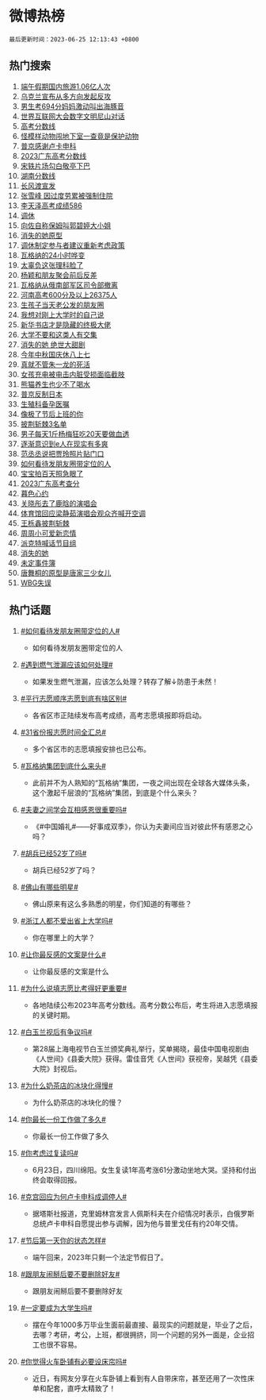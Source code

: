 # 微博热榜

`最后更新时间：2023-06-25 12:13:43 +0800`

## 热门搜索

1. [端午假期国内旅游1.06亿人次](https://m.weibo.cn/search?containerid=100103type%3D1%26t%3D10%26q%3D%23%E7%AB%AF%E5%8D%88%E5%81%87%E6%9C%9F%E5%9B%BD%E5%86%85%E6%97%85%E6%B8%B81.06%E4%BA%BF%E4%BA%BA%E6%AC%A1%23&stream_entry_id=51&isnewpage=1&extparam=seat%3D1%26cate%3D10103%26stream_entry_id%3D51%26dgr%3D0%26filter_type%3Drealtimehot%26c_type%3D51%26pos%3D0%26display_time%3D1687666421%26pre_seqid%3D168766642184003266156&luicode=10000011&lfid=106003type%253D25%2526t%253D3%2526disable_hot%253D1%2526filter_type%253Drealtimehot)
1. [乌克兰宣布从多方向发起反攻](https://m.weibo.cn/search?containerid=100103type%3D1%26t%3D10%26q%3D%23%E4%B9%8C%E5%85%8B%E5%85%B0%E5%AE%A3%E5%B8%83%E4%BB%8E%E5%A4%9A%E6%96%B9%E5%90%91%E5%8F%91%E8%B5%B7%E5%8F%8D%E6%94%BB%23&stream_entry_id=31&isnewpage=1&extparam=seat%3D1%26cate%3D5001%26stream_entry_id%3D31%26realpos%3D1%26dgr%3D0%26lcate%3D5001%26filter_type%3Drealtimehot%26flag%3D2%26band_rank%3D1%26q%3D%2523%25E4%25B9%258C%25E5%2585%258B%25E5%2585%25B0%25E5%25AE%25A3%25E5%25B8%2583%25E4%25BB%258E%25E5%25A4%259A%25E6%2596%25B9%25E5%2590%2591%25E5%258F%2591%25E8%25B5%25B7%25E5%258F%258D%25E6%2594%25BB%2523%26c_type%3D31%26pos%3D0%26display_time%3D1687666421%26pre_seqid%3D168766642184003266156&luicode=10000011&lfid=106003type%253D25%2526t%253D3%2526disable_hot%253D1%2526filter_type%253Drealtimehot)
1. [男生考694分妈妈激动叫出海豚音](https://m.weibo.cn/search?containerid=100103type%3D1%26t%3D10%26q%3D%23%E7%94%B7%E7%94%9F%E8%80%83694%E5%88%86%E5%A6%88%E5%A6%88%E6%BF%80%E5%8A%A8%E5%8F%AB%E5%87%BA%E6%B5%B7%E8%B1%9A%E9%9F%B3%23&stream_entry_id=31&isnewpage=1&extparam=seat%3D1%26cate%3D5001%26stream_entry_id%3D31%26realpos%3D2%26dgr%3D0%26lcate%3D5001%26filter_type%3Drealtimehot%26flag%3D32768%26band_rank%3D2%26q%3D%2523%25E7%2594%25B7%25E7%2594%259F%25E8%2580%2583694%25E5%2588%2586%25E5%25A6%2588%25E5%25A6%2588%25E6%25BF%2580%25E5%258A%25A8%25E5%258F%25AB%25E5%2587%25BA%25E6%25B5%25B7%25E8%25B1%259A%25E9%259F%25B3%2523%26c_type%3D31%26pos%3D1%26display_time%3D1687666421%26pre_seqid%3D168766642184003266156&luicode=10000011&lfid=106003type%253D25%2526t%253D3%2526disable_hot%253D1%2526filter_type%253Drealtimehot)
1. [世界互联网大会数字文明尼山对话](https://m.weibo.cn/search?containerid=100103type%3D1%26t%3D10%26q%3D%23%E4%B8%96%E7%95%8C%E4%BA%92%E8%81%94%E7%BD%91%E5%A4%A7%E4%BC%9A%E6%95%B0%E5%AD%97%E6%96%87%E6%98%8E%E5%B0%BC%E5%B1%B1%E5%AF%B9%E8%AF%9D%23&stream_entry_id=31&isnewpage=1&extparam=seat%3D1%26cate%3D5001%26stream_entry_id%3D31%26realpos%3D3%26dgr%3D0%26lcate%3D5001%26filter_type%3Drealtimehot%26flag%3D0%26band_rank%3D3%26q%3D%2523%25E4%25B8%2596%25E7%2595%258C%25E4%25BA%2592%25E8%2581%2594%25E7%25BD%2591%25E5%25A4%25A7%25E4%25BC%259A%25E6%2595%25B0%25E5%25AD%2597%25E6%2596%2587%25E6%2598%258E%25E5%25B0%25BC%25E5%25B1%25B1%25E5%25AF%25B9%25E8%25AF%259D%2523%26c_type%3D31%26pos%3D2%26display_time%3D1687666421%26pre_seqid%3D168766642184003266156&luicode=10000011&lfid=106003type%253D25%2526t%253D3%2526disable_hot%253D1%2526filter_type%253Drealtimehot)
1. [高考分数线](https://m.weibo.cn/search?containerid=100103type%3D1%26t%3D10%26q%3D%23%E9%AB%98%E8%80%83%E5%88%86%E6%95%B0%E7%BA%BF%23&stream_entry_id=31&isnewpage=1&extparam=seat%3D1%26cate%3D5001%26stream_entry_id%3D31%26realpos%3D4%26dgr%3D0%26lcate%3D5001%26filter_type%3Drealtimehot%26flag%3D1%26band_rank%3D4%26q%3D%2523%25E9%25AB%2598%25E8%2580%2583%25E5%2588%2586%25E6%2595%25B0%25E7%25BA%25BF%2523%26c_type%3D31%26pos%3D3%26display_time%3D1687666421%26pre_seqid%3D168766642184003266156&luicode=10000011&lfid=106003type%253D25%2526t%253D3%2526disable_hot%253D1%2526filter_type%253Drealtimehot)
1. [怪模样动物闯地下室一查竟是保护动物](https://m.weibo.cn/search?containerid=100103type%3D1%26t%3D10%26q%3D%23%E6%80%AA%E6%A8%A1%E6%A0%B7%E5%8A%A8%E7%89%A9%E9%97%AF%E5%9C%B0%E4%B8%8B%E5%AE%A4%E4%B8%80%E6%9F%A5%E7%AB%9F%E6%98%AF%E4%BF%9D%E6%8A%A4%E5%8A%A8%E7%89%A9%23&stream_entry_id=31&isnewpage=1&extparam=seat%3D1%26cate%3D5001%26stream_entry_id%3D31%26realpos%3D5%26dgr%3D0%26lcate%3D5001%26filter_type%3Drealtimehot%26flag%3D32768%26band_rank%3D5%26q%3D%2523%25E6%2580%25AA%25E6%25A8%25A1%25E6%25A0%25B7%25E5%258A%25A8%25E7%2589%25A9%25E9%2597%25AF%25E5%259C%25B0%25E4%25B8%258B%25E5%25AE%25A4%25E4%25B8%2580%25E6%259F%25A5%25E7%25AB%259F%25E6%2598%25AF%25E4%25BF%259D%25E6%258A%25A4%25E5%258A%25A8%25E7%2589%25A9%2523%26c_type%3D31%26pos%3D4%26display_time%3D1687666421%26pre_seqid%3D168766642184003266156&luicode=10000011&lfid=106003type%253D25%2526t%253D3%2526disable_hot%253D1%2526filter_type%253Drealtimehot)
1. [普京感谢卢卡申科](https://m.weibo.cn/search?containerid=100103type%3D1%26t%3D10%26q%3D%23%E6%99%AE%E4%BA%AC%E6%84%9F%E8%B0%A2%E5%8D%A2%E5%8D%A1%E7%94%B3%E7%A7%91%23&stream_entry_id=31&isnewpage=1&extparam=seat%3D1%26cate%3D5001%26stream_entry_id%3D31%26realpos%3D6%26dgr%3D0%26lcate%3D5001%26filter_type%3Drealtimehot%26flag%3D2%26band_rank%3D6%26q%3D%2523%25E6%2599%25AE%25E4%25BA%25AC%25E6%2584%259F%25E8%25B0%25A2%25E5%258D%25A2%25E5%258D%25A1%25E7%2594%25B3%25E7%25A7%2591%2523%26c_type%3D31%26pos%3D5%26display_time%3D1687666421%26pre_seqid%3D168766642184003266156&luicode=10000011&lfid=106003type%253D25%2526t%253D3%2526disable_hot%253D1%2526filter_type%253Drealtimehot)
1. [2023广东高考分数线](https://m.weibo.cn/search?containerid=100103type%3D1%26t%3D10%26q%3D%232023%E5%B9%BF%E4%B8%9C%E9%AB%98%E8%80%83%E5%88%86%E6%95%B0%E7%BA%BF%23&stream_entry_id=31&isnewpage=1&extparam=seat%3D1%26cate%3D5001%26stream_entry_id%3D31%26realpos%3D7%26dgr%3D0%26lcate%3D5001%26filter_type%3Drealtimehot%26flag%3D1%26band_rank%3D7%26q%3D%25232023%25E5%25B9%25BF%25E4%25B8%259C%25E9%25AB%2598%25E8%2580%2583%25E5%2588%2586%25E6%2595%25B0%25E7%25BA%25BF%2523%26c_type%3D31%26pos%3D6%26display_time%3D1687666421%26pre_seqid%3D168766642184003266156&luicode=10000011&lfid=106003type%253D25%2526t%253D3%2526disable_hot%253D1%2526filter_type%253Drealtimehot)
1. [宋轶片场勾白敬亭下巴](https://m.weibo.cn/search?containerid=100103type%3D1%26t%3D10%26q%3D%23%E5%AE%8B%E8%BD%B6%E7%89%87%E5%9C%BA%E5%8B%BE%E7%99%BD%E6%95%AC%E4%BA%AD%E4%B8%8B%E5%B7%B4%23&stream_entry_id=31&isnewpage=1&extparam=seat%3D1%26cate%3D5001%26stream_entry_id%3D31%26realpos%3D8%26dgr%3D0%26lcate%3D5001%26filter_type%3Drealtimehot%26flag%3D2%26band_rank%3D8%26q%3D%2523%25E5%25AE%258B%25E8%25BD%25B6%25E7%2589%2587%25E5%259C%25BA%25E5%258B%25BE%25E7%2599%25BD%25E6%2595%25AC%25E4%25BA%25AD%25E4%25B8%258B%25E5%25B7%25B4%2523%26c_type%3D31%26pos%3D7%26display_time%3D1687666421%26pre_seqid%3D168766642184003266156&luicode=10000011&lfid=106003type%253D25%2526t%253D3%2526disable_hot%253D1%2526filter_type%253Drealtimehot)
1. [湖南分数线](https://m.weibo.cn/search?containerid=100103type%3D1%26t%3D10%26q%3D%E6%B9%96%E5%8D%97%E5%88%86%E6%95%B0%E7%BA%BF&stream_entry_id=31&isnewpage=1&extparam=seat%3D1%26cate%3D5001%26stream_entry_id%3D31%26realpos%3D9%26dgr%3D0%26lcate%3D5001%26filter_type%3Drealtimehot%26flag%3D1%26band_rank%3D9%26q%3D%25E6%25B9%2596%25E5%258D%2597%25E5%2588%2586%25E6%2595%25B0%25E7%25BA%25BF%26c_type%3D31%26pos%3D8%26display_time%3D1687666421%26pre_seqid%3D168766642184003266156&luicode=10000011&lfid=106003type%253D25%2526t%253D3%2526disable_hot%253D1%2526filter_type%253Drealtimehot)
1. [长风渡宣发](https://m.weibo.cn/search?containerid=100103type%3D1%26t%3D10%26q%3D%E9%95%BF%E9%A3%8E%E6%B8%A1%E5%AE%A3%E5%8F%91&stream_entry_id=31&isnewpage=1&extparam=seat%3D1%26cate%3D5001%26stream_entry_id%3D31%26realpos%3D10%26dgr%3D0%26lcate%3D5001%26filter_type%3Drealtimehot%26flag%3D1%26band_rank%3D10%26q%3D%25E9%2595%25BF%25E9%25A3%258E%25E6%25B8%25A1%25E5%25AE%25A3%25E5%258F%2591%26c_type%3D31%26pos%3D9%26display_time%3D1687666421%26pre_seqid%3D168766642184003266156&luicode=10000011&lfid=106003type%253D25%2526t%253D3%2526disable_hot%253D1%2526filter_type%253Drealtimehot)
1. [张雪峰 因过度劳累被强制住院](https://m.weibo.cn/search?containerid=100103type%3D1%26t%3D10%26q%3D%E5%BC%A0%E9%9B%AA%E5%B3%B0+%E5%9B%A0%E8%BF%87%E5%BA%A6%E5%8A%B3%E7%B4%AF%E8%A2%AB%E5%BC%BA%E5%88%B6%E4%BD%8F%E9%99%A2&stream_entry_id=31&isnewpage=1&extparam=seat%3D1%26cate%3D5001%26stream_entry_id%3D31%26realpos%3D11%26dgr%3D0%26lcate%3D5001%26filter_type%3Drealtimehot%26flag%3D1%26band_rank%3D11%26q%3D%25E5%25BC%25A0%25E9%259B%25AA%25E5%25B3%25B0%2520%25E5%259B%25A0%25E8%25BF%2587%25E5%25BA%25A6%25E5%258A%25B3%25E7%25B4%25AF%25E8%25A2%25AB%25E5%25BC%25BA%25E5%2588%25B6%25E4%25BD%258F%25E9%2599%25A2%26c_type%3D31%26pos%3D10%26display_time%3D1687666421%26pre_seqid%3D168766642184003266156&luicode=10000011&lfid=106003type%253D25%2526t%253D3%2526disable_hot%253D1%2526filter_type%253Drealtimehot)
1. [李天泽高考成绩586](https://m.weibo.cn/search?containerid=100103type%3D1%26t%3D10%26q%3D%23%E6%9D%8E%E5%A4%A9%E6%B3%BD%E9%AB%98%E8%80%83%E6%88%90%E7%BB%A9586%23&stream_entry_id=31&isnewpage=1&extparam=seat%3D1%26cate%3D5001%26stream_entry_id%3D31%26realpos%3D12%26dgr%3D0%26lcate%3D5001%26filter_type%3Drealtimehot%26flag%3D1%26band_rank%3D12%26q%3D%2523%25E6%259D%258E%25E5%25A4%25A9%25E6%25B3%25BD%25E9%25AB%2598%25E8%2580%2583%25E6%2588%2590%25E7%25BB%25A9586%2523%26c_type%3D31%26pos%3D11%26display_time%3D1687666421%26pre_seqid%3D168766642184003266156&luicode=10000011&lfid=106003type%253D25%2526t%253D3%2526disable_hot%253D1%2526filter_type%253Drealtimehot)
1. [调休](https://m.weibo.cn/search?containerid=100103type%3D1%26t%3D10%26q%3D%E8%B0%83%E4%BC%91&stream_entry_id=31&isnewpage=1&extparam=seat%3D1%26cate%3D5001%26stream_entry_id%3D31%26realpos%3D13%26dgr%3D0%26lcate%3D5001%26filter_type%3Drealtimehot%26flag%3D2%26band_rank%3D13%26q%3D%25E8%25B0%2583%25E4%25BC%2591%26c_type%3D31%26pos%3D12%26display_time%3D1687666421%26pre_seqid%3D168766642184003266156&luicode=10000011&lfid=106003type%253D25%2526t%253D3%2526disable_hot%253D1%2526filter_type%253Drealtimehot)
1. [向佐自称保姆叫郭碧婷大小姐](https://m.weibo.cn/search?containerid=100103type%3D1%26t%3D10%26q%3D%23%E5%90%91%E4%BD%90%E8%87%AA%E7%A7%B0%E4%BF%9D%E5%A7%86%E5%8F%AB%E9%83%AD%E7%A2%A7%E5%A9%B7%E5%A4%A7%E5%B0%8F%E5%A7%90%23&stream_entry_id=31&isnewpage=1&extparam=seat%3D1%26cate%3D5001%26stream_entry_id%3D31%26realpos%3D14%26dgr%3D0%26lcate%3D5001%26filter_type%3Drealtimehot%26flag%3D1%26band_rank%3D14%26q%3D%2523%25E5%2590%2591%25E4%25BD%2590%25E8%2587%25AA%25E7%25A7%25B0%25E4%25BF%259D%25E5%25A7%2586%25E5%258F%25AB%25E9%2583%25AD%25E7%25A2%25A7%25E5%25A9%25B7%25E5%25A4%25A7%25E5%25B0%258F%25E5%25A7%2590%2523%26c_type%3D31%26pos%3D13%26display_time%3D1687666421%26pre_seqid%3D168766642184003266156&luicode=10000011&lfid=106003type%253D25%2526t%253D3%2526disable_hot%253D1%2526filter_type%253Drealtimehot)
1. [消失的她原型](https://m.weibo.cn/search?containerid=100103type%3D1%26t%3D10%26q%3D%E6%B6%88%E5%A4%B1%E7%9A%84%E5%A5%B9%E5%8E%9F%E5%9E%8B&stream_entry_id=31&isnewpage=1&extparam=seat%3D1%26cate%3D5001%26stream_entry_id%3D31%26realpos%3D15%26dgr%3D0%26lcate%3D5001%26filter_type%3Drealtimehot%26flag%3D2%26band_rank%3D15%26q%3D%25E6%25B6%2588%25E5%25A4%25B1%25E7%259A%2584%25E5%25A5%25B9%25E5%258E%259F%25E5%259E%258B%26c_type%3D31%26pos%3D14%26display_time%3D1687666421%26pre_seqid%3D168766642184003266156&luicode=10000011&lfid=106003type%253D25%2526t%253D3%2526disable_hot%253D1%2526filter_type%253Drealtimehot)
1. [调休制定参与者建议重新考虑政策](https://m.weibo.cn/search?containerid=100103type%3D1%26t%3D10%26q%3D%23%E8%B0%83%E4%BC%91%E5%88%B6%E5%AE%9A%E5%8F%82%E4%B8%8E%E8%80%85%E5%BB%BA%E8%AE%AE%E9%87%8D%E6%96%B0%E8%80%83%E8%99%91%E6%94%BF%E7%AD%96%23&stream_entry_id=31&isnewpage=1&extparam=seat%3D1%26cate%3D5001%26stream_entry_id%3D31%26realpos%3D16%26dgr%3D0%26lcate%3D5001%26filter_type%3Drealtimehot%26flag%3D0%26band_rank%3D16%26q%3D%2523%25E8%25B0%2583%25E4%25BC%2591%25E5%2588%25B6%25E5%25AE%259A%25E5%258F%2582%25E4%25B8%258E%25E8%2580%2585%25E5%25BB%25BA%25E8%25AE%25AE%25E9%2587%258D%25E6%2596%25B0%25E8%2580%2583%25E8%2599%2591%25E6%2594%25BF%25E7%25AD%2596%2523%26c_type%3D31%26pos%3D15%26display_time%3D1687666421%26pre_seqid%3D168766642184003266156&luicode=10000011&lfid=106003type%253D25%2526t%253D3%2526disable_hot%253D1%2526filter_type%253Drealtimehot)
1. [瓦格纳的24小时哗变](https://m.weibo.cn/search?containerid=100103type%3D1%26t%3D10%26q%3D%23%E7%93%A6%E6%A0%BC%E7%BA%B3%E7%9A%8424%E5%B0%8F%E6%97%B6%E5%93%97%E5%8F%98%23&stream_entry_id=31&isnewpage=1&extparam=seat%3D1%26cate%3D5001%26stream_entry_id%3D31%26realpos%3D17%26dgr%3D0%26lcate%3D5001%26filter_type%3Drealtimehot%26flag%3D1%26band_rank%3D17%26q%3D%2523%25E7%2593%25A6%25E6%25A0%25BC%25E7%25BA%25B3%25E7%259A%258424%25E5%25B0%258F%25E6%2597%25B6%25E5%2593%2597%25E5%258F%2598%2523%26c_type%3D31%26pos%3D16%26display_time%3D1687666421%26pre_seqid%3D168766642184003266156&luicode=10000011&lfid=106003type%253D25%2526t%253D3%2526disable_hot%253D1%2526filter_type%253Drealtimehot)
1. [太辜负这张理科脸了](https://m.weibo.cn/search?containerid=100103type%3D1%26t%3D10%26q%3D%E5%A4%AA%E8%BE%9C%E8%B4%9F%E8%BF%99%E5%BC%A0%E7%90%86%E7%A7%91%E8%84%B8%E4%BA%86&stream_entry_id=31&isnewpage=1&extparam=seat%3D1%26cate%3D5001%26stream_entry_id%3D31%26realpos%3D18%26dgr%3D0%26lcate%3D5001%26filter_type%3Drealtimehot%26flag%3D1%26band_rank%3D18%26q%3D%25E5%25A4%25AA%25E8%25BE%259C%25E8%25B4%259F%25E8%25BF%2599%25E5%25BC%25A0%25E7%2590%2586%25E7%25A7%2591%25E8%2584%25B8%25E4%25BA%2586%26c_type%3D31%26pos%3D17%26display_time%3D1687666421%26pre_seqid%3D168766642184003266156&luicode=10000011&lfid=106003type%253D25%2526t%253D3%2526disable_hot%253D1%2526filter_type%253Drealtimehot)
1. [杨颖和朋友聚会前后反差](https://m.weibo.cn/search?containerid=100103type%3D1%26t%3D10%26q%3D%23%E6%9D%A8%E9%A2%96%E5%92%8C%E6%9C%8B%E5%8F%8B%E8%81%9A%E4%BC%9A%E5%89%8D%E5%90%8E%E5%8F%8D%E5%B7%AE%23&stream_entry_id=31&isnewpage=1&extparam=seat%3D1%26cate%3D5001%26stream_entry_id%3D31%26realpos%3D19%26dgr%3D0%26lcate%3D5001%26filter_type%3Drealtimehot%26flag%3D2%26band_rank%3D19%26q%3D%2523%25E6%259D%25A8%25E9%25A2%2596%25E5%2592%258C%25E6%259C%258B%25E5%258F%258B%25E8%2581%259A%25E4%25BC%259A%25E5%2589%258D%25E5%2590%258E%25E5%258F%258D%25E5%25B7%25AE%2523%26c_type%3D31%26pos%3D18%26display_time%3D1687666421%26pre_seqid%3D168766642184003266156&luicode=10000011&lfid=106003type%253D25%2526t%253D3%2526disable_hot%253D1%2526filter_type%253Drealtimehot)
1. [瓦格纳从俄南部军区司令部撤离](https://m.weibo.cn/search?containerid=100103type%3D1%26t%3D10%26q%3D%23%E7%93%A6%E6%A0%BC%E7%BA%B3%E4%BB%8E%E4%BF%84%E5%8D%97%E9%83%A8%E5%86%9B%E5%8C%BA%E5%8F%B8%E4%BB%A4%E9%83%A8%E6%92%A4%E7%A6%BB%23&stream_entry_id=31&isnewpage=1&extparam=seat%3D1%26cate%3D5001%26stream_entry_id%3D31%26realpos%3D20%26dgr%3D0%26lcate%3D5001%26filter_type%3Drealtimehot%26flag%3D0%26band_rank%3D20%26q%3D%2523%25E7%2593%25A6%25E6%25A0%25BC%25E7%25BA%25B3%25E4%25BB%258E%25E4%25BF%2584%25E5%258D%2597%25E9%2583%25A8%25E5%2586%259B%25E5%258C%25BA%25E5%258F%25B8%25E4%25BB%25A4%25E9%2583%25A8%25E6%2592%25A4%25E7%25A6%25BB%2523%26c_type%3D31%26pos%3D19%26display_time%3D1687666421%26pre_seqid%3D168766642184003266156&luicode=10000011&lfid=106003type%253D25%2526t%253D3%2526disable_hot%253D1%2526filter_type%253Drealtimehot)
1. [河南高考600分及以上26375人](https://m.weibo.cn/search?containerid=100103type%3D1%26t%3D10%26q%3D%23%E6%B2%B3%E5%8D%97%E9%AB%98%E8%80%83600%E5%88%86%E5%8F%8A%E4%BB%A5%E4%B8%8A26375%E4%BA%BA%23&stream_entry_id=31&isnewpage=1&extparam=seat%3D1%26cate%3D5001%26stream_entry_id%3D31%26realpos%3D21%26dgr%3D0%26lcate%3D5001%26filter_type%3Drealtimehot%26flag%3D1%26band_rank%3D21%26q%3D%2523%25E6%25B2%25B3%25E5%258D%2597%25E9%25AB%2598%25E8%2580%2583600%25E5%2588%2586%25E5%258F%258A%25E4%25BB%25A5%25E4%25B8%258A26375%25E4%25BA%25BA%2523%26c_type%3D31%26pos%3D20%26display_time%3D1687666421%26pre_seqid%3D168766642184003266156&luicode=10000011&lfid=106003type%253D25%2526t%253D3%2526disable_hot%253D1%2526filter_type%253Drealtimehot)
1. [生孩子当天老公发的朋友圈](https://m.weibo.cn/search?containerid=100103type%3D1%26t%3D10%26q%3D%23%E7%94%9F%E5%AD%A9%E5%AD%90%E5%BD%93%E5%A4%A9%E8%80%81%E5%85%AC%E5%8F%91%E7%9A%84%E6%9C%8B%E5%8F%8B%E5%9C%88%23&stream_entry_id=31&isnewpage=1&extparam=seat%3D1%26cate%3D5001%26stream_entry_id%3D31%26realpos%3D22%26dgr%3D0%26lcate%3D5001%26filter_type%3Drealtimehot%26flag%3D2%26band_rank%3D22%26q%3D%2523%25E7%2594%259F%25E5%25AD%25A9%25E5%25AD%2590%25E5%25BD%2593%25E5%25A4%25A9%25E8%2580%2581%25E5%2585%25AC%25E5%258F%2591%25E7%259A%2584%25E6%259C%258B%25E5%258F%258B%25E5%259C%2588%2523%26c_type%3D31%26pos%3D21%26display_time%3D1687666421%26pre_seqid%3D168766642184003266156&luicode=10000011&lfid=106003type%253D25%2526t%253D3%2526disable_hot%253D1%2526filter_type%253Drealtimehot)
1. [我想对刚上大学时的自己说](https://m.weibo.cn/search?containerid=100103type%3D1%26t%3D10%26q%3D%23%E6%88%91%E6%83%B3%E5%AF%B9%E5%88%9A%E4%B8%8A%E5%A4%A7%E5%AD%A6%E6%97%B6%E7%9A%84%E8%87%AA%E5%B7%B1%E8%AF%B4%23&stream_entry_id=31&isnewpage=1&extparam=seat%3D1%26cate%3D5001%26stream_entry_id%3D31%26realpos%3D23%26dgr%3D0%26lcate%3D5001%26filter_type%3Drealtimehot%26flag%3D32768%26band_rank%3D23%26q%3D%2523%25E6%2588%2591%25E6%2583%25B3%25E5%25AF%25B9%25E5%2588%259A%25E4%25B8%258A%25E5%25A4%25A7%25E5%25AD%25A6%25E6%2597%25B6%25E7%259A%2584%25E8%2587%25AA%25E5%25B7%25B1%25E8%25AF%25B4%2523%26c_type%3D31%26pos%3D22%26display_time%3D1687666421%26pre_seqid%3D168766642184003266156&luicode=10000011&lfid=106003type%253D25%2526t%253D3%2526disable_hot%253D1%2526filter_type%253Drealtimehot)
1. [新华书店才是隐藏的终极大佬](https://m.weibo.cn/search?containerid=100103type%3D1%26t%3D10%26q%3D%E6%96%B0%E5%8D%8E%E4%B9%A6%E5%BA%97%E6%89%8D%E6%98%AF%E9%9A%90%E8%97%8F%E7%9A%84%E7%BB%88%E6%9E%81%E5%A4%A7%E4%BD%AC&stream_entry_id=31&isnewpage=1&extparam=seat%3D1%26cate%3D5001%26stream_entry_id%3D31%26realpos%3D24%26dgr%3D0%26lcate%3D5001%26filter_type%3Drealtimehot%26flag%3D0%26band_rank%3D24%26q%3D%25E6%2596%25B0%25E5%258D%258E%25E4%25B9%25A6%25E5%25BA%2597%25E6%2589%258D%25E6%2598%25AF%25E9%259A%2590%25E8%2597%258F%25E7%259A%2584%25E7%25BB%2588%25E6%259E%2581%25E5%25A4%25A7%25E4%25BD%25AC%26c_type%3D31%26pos%3D23%26display_time%3D1687666421%26pre_seqid%3D168766642184003266156&luicode=10000011&lfid=106003type%253D25%2526t%253D3%2526disable_hot%253D1%2526filter_type%253Drealtimehot)
1. [大学不要和这类人有交集](https://m.weibo.cn/search?containerid=100103type%3D1%26t%3D10%26q%3D%E5%A4%A7%E5%AD%A6%E4%B8%8D%E8%A6%81%E5%92%8C%E8%BF%99%E7%B1%BB%E4%BA%BA%E6%9C%89%E4%BA%A4%E9%9B%86&stream_entry_id=31&isnewpage=1&extparam=seat%3D1%26cate%3D5001%26stream_entry_id%3D31%26realpos%3D25%26dgr%3D0%26lcate%3D5001%26filter_type%3Drealtimehot%26flag%3D1%26band_rank%3D25%26q%3D%25E5%25A4%25A7%25E5%25AD%25A6%25E4%25B8%258D%25E8%25A6%2581%25E5%2592%258C%25E8%25BF%2599%25E7%25B1%25BB%25E4%25BA%25BA%25E6%259C%2589%25E4%25BA%25A4%25E9%259B%2586%26c_type%3D31%26pos%3D24%26display_time%3D1687666421%26pre_seqid%3D168766642184003266156&luicode=10000011&lfid=106003type%253D25%2526t%253D3%2526disable_hot%253D1%2526filter_type%253Drealtimehot)
1. [消失的她 绝世大甜剧](https://m.weibo.cn/search?containerid=100103type%3D1%26t%3D10%26q%3D%E6%B6%88%E5%A4%B1%E7%9A%84%E5%A5%B9+%E7%BB%9D%E4%B8%96%E5%A4%A7%E7%94%9C%E5%89%A7&stream_entry_id=31&isnewpage=1&extparam=seat%3D1%26cate%3D5001%26stream_entry_id%3D31%26realpos%3D26%26dgr%3D0%26lcate%3D5001%26filter_type%3Drealtimehot%26flag%3D0%26band_rank%3D26%26q%3D%25E6%25B6%2588%25E5%25A4%25B1%25E7%259A%2584%25E5%25A5%25B9%2520%25E7%25BB%259D%25E4%25B8%2596%25E5%25A4%25A7%25E7%2594%259C%25E5%2589%25A7%26c_type%3D31%26pos%3D25%26display_time%3D1687666421%26pre_seqid%3D168766642184003266156&luicode=10000011&lfid=106003type%253D25%2526t%253D3%2526disable_hot%253D1%2526filter_type%253Drealtimehot)
1. [今年中秋国庆休八上七](https://m.weibo.cn/search?containerid=100103type%3D1%26t%3D10%26q%3D%23%E4%BB%8A%E5%B9%B4%E4%B8%AD%E7%A7%8B%E5%9B%BD%E5%BA%86%E4%BC%91%E5%85%AB%E4%B8%8A%E4%B8%83%23&stream_entry_id=31&isnewpage=1&extparam=seat%3D1%26cate%3D5001%26stream_entry_id%3D31%26realpos%3D27%26dgr%3D0%26lcate%3D5001%26filter_type%3Drealtimehot%26flag%3D0%26band_rank%3D27%26q%3D%2523%25E4%25BB%258A%25E5%25B9%25B4%25E4%25B8%25AD%25E7%25A7%258B%25E5%259B%25BD%25E5%25BA%2586%25E4%25BC%2591%25E5%2585%25AB%25E4%25B8%258A%25E4%25B8%2583%2523%26c_type%3D31%26pos%3D26%26display_time%3D1687666421%26pre_seqid%3D168766642184003266156&luicode=10000011&lfid=106003type%253D25%2526t%253D3%2526disable_hot%253D1%2526filter_type%253Drealtimehot)
1. [真就不管朱一龙的死活](https://m.weibo.cn/search?containerid=100103type%3D1%26t%3D10%26q%3D%23%E7%9C%9F%E5%B0%B1%E4%B8%8D%E7%AE%A1%E6%9C%B1%E4%B8%80%E9%BE%99%E7%9A%84%E6%AD%BB%E6%B4%BB%23&stream_entry_id=31&isnewpage=1&extparam=seat%3D1%26cate%3D5001%26stream_entry_id%3D31%26realpos%3D28%26dgr%3D0%26lcate%3D5001%26filter_type%3Drealtimehot%26flag%3D1%26band_rank%3D28%26q%3D%2523%25E7%259C%259F%25E5%25B0%25B1%25E4%25B8%258D%25E7%25AE%25A1%25E6%259C%25B1%25E4%25B8%2580%25E9%25BE%2599%25E7%259A%2584%25E6%25AD%25BB%25E6%25B4%25BB%2523%26c_type%3D31%26pos%3D27%26display_time%3D1687666421%26pre_seqid%3D168766642184003266156&luicode=10000011&lfid=106003type%253D25%2526t%253D3%2526disable_hot%253D1%2526filter_type%253Drealtimehot)
1. [女孩充电被电击内脏受损面临截肢](https://m.weibo.cn/search?containerid=100103type%3D1%26t%3D10%26q%3D%23%E5%A5%B3%E5%AD%A9%E5%85%85%E7%94%B5%E8%A2%AB%E7%94%B5%E5%87%BB%E5%86%85%E8%84%8F%E5%8F%97%E6%8D%9F%E9%9D%A2%E4%B8%B4%E6%88%AA%E8%82%A2%23&stream_entry_id=31&isnewpage=1&extparam=seat%3D1%26cate%3D5001%26stream_entry_id%3D31%26realpos%3D29%26dgr%3D0%26lcate%3D5001%26filter_type%3Drealtimehot%26flag%3D0%26band_rank%3D29%26q%3D%2523%25E5%25A5%25B3%25E5%25AD%25A9%25E5%2585%2585%25E7%2594%25B5%25E8%25A2%25AB%25E7%2594%25B5%25E5%2587%25BB%25E5%2586%2585%25E8%2584%258F%25E5%258F%2597%25E6%258D%259F%25E9%259D%25A2%25E4%25B8%25B4%25E6%2588%25AA%25E8%2582%25A2%2523%26c_type%3D31%26pos%3D28%26display_time%3D1687666421%26pre_seqid%3D168766642184003266156&luicode=10000011&lfid=106003type%253D25%2526t%253D3%2526disable_hot%253D1%2526filter_type%253Drealtimehot)
1. [熊猫养生也少不了喝水](https://m.weibo.cn/search?containerid=100103type%3D1%26t%3D10%26q%3D%23%E7%86%8A%E7%8C%AB%E5%85%BB%E7%94%9F%E4%B9%9F%E5%B0%91%E4%B8%8D%E4%BA%86%E5%96%9D%E6%B0%B4%23&stream_entry_id=31&isnewpage=1&extparam=seat%3D1%26cate%3D5001%26stream_entry_id%3D31%26realpos%3D30%26dgr%3D0%26lcate%3D5001%26filter_type%3Drealtimehot%26flag%3D32768%26band_rank%3D30%26q%3D%2523%25E7%2586%258A%25E7%258C%25AB%25E5%2585%25BB%25E7%2594%259F%25E4%25B9%259F%25E5%25B0%2591%25E4%25B8%258D%25E4%25BA%2586%25E5%2596%259D%25E6%25B0%25B4%2523%26c_type%3D31%26pos%3D29%26display_time%3D1687666421%26pre_seqid%3D168766642184003266156&luicode=10000011&lfid=106003type%253D25%2526t%253D3%2526disable_hot%253D1%2526filter_type%253Drealtimehot)
1. [普京反制日本](https://m.weibo.cn/search?containerid=100103type%3D1%26t%3D10%26q%3D%23%E6%99%AE%E4%BA%AC%E5%8F%8D%E5%88%B6%E6%97%A5%E6%9C%AC%23&stream_entry_id=31&isnewpage=1&extparam=seat%3D1%26cate%3D5001%26stream_entry_id%3D31%26realpos%3D31%26dgr%3D0%26lcate%3D5001%26filter_type%3Drealtimehot%26flag%3D1%26band_rank%3D31%26q%3D%2523%25E6%2599%25AE%25E4%25BA%25AC%25E5%258F%258D%25E5%2588%25B6%25E6%2597%25A5%25E6%259C%25AC%2523%26c_type%3D31%26pos%3D30%26display_time%3D1687666421%26pre_seqid%3D168766642184003266156&luicode=10000011&lfid=106003type%253D25%2526t%253D3%2526disable_hot%253D1%2526filter_type%253Drealtimehot)
1. [生殖科备孕医嘱](https://m.weibo.cn/search?containerid=100103type%3D1%26t%3D10%26q%3D%E7%94%9F%E6%AE%96%E7%A7%91%E5%A4%87%E5%AD%95%E5%8C%BB%E5%98%B1&stream_entry_id=31&isnewpage=1&extparam=seat%3D1%26cate%3D5001%26stream_entry_id%3D31%26realpos%3D32%26dgr%3D0%26lcate%3D5001%26filter_type%3Drealtimehot%26flag%3D1%26band_rank%3D32%26q%3D%25E7%2594%259F%25E6%25AE%2596%25E7%25A7%2591%25E5%25A4%2587%25E5%25AD%2595%25E5%258C%25BB%25E5%2598%25B1%26c_type%3D31%26pos%3D31%26display_time%3D1687666421%26pre_seqid%3D168766642184003266156&luicode=10000011&lfid=106003type%253D25%2526t%253D3%2526disable_hot%253D1%2526filter_type%253Drealtimehot)
1. [像极了节后上班的你](https://m.weibo.cn/search?containerid=100103type%3D1%26t%3D10%26q%3D%E5%83%8F%E6%9E%81%E4%BA%86%E8%8A%82%E5%90%8E%E4%B8%8A%E7%8F%AD%E7%9A%84%E4%BD%A0&stream_entry_id=31&isnewpage=1&extparam=seat%3D1%26cate%3D5001%26stream_entry_id%3D31%26realpos%3D33%26dgr%3D0%26lcate%3D5001%26filter_type%3Drealtimehot%26flag%3D1%26band_rank%3D33%26q%3D%25E5%2583%258F%25E6%259E%2581%25E4%25BA%2586%25E8%258A%2582%25E5%2590%258E%25E4%25B8%258A%25E7%258F%25AD%25E7%259A%2584%25E4%25BD%25A0%26c_type%3D31%26pos%3D32%26display_time%3D1687666421%26pre_seqid%3D168766642184003266156&luicode=10000011&lfid=106003type%253D25%2526t%253D3%2526disable_hot%253D1%2526filter_type%253Drealtimehot)
1. [披荆斩棘3名单](https://m.weibo.cn/search?containerid=100103type%3D1%26t%3D10%26q%3D%23%E6%8A%AB%E8%8D%86%E6%96%A9%E6%A3%983%E5%90%8D%E5%8D%95%23&stream_entry_id=31&isnewpage=1&extparam=seat%3D1%26cate%3D5001%26stream_entry_id%3D31%26realpos%3D34%26dgr%3D0%26lcate%3D5001%26filter_type%3Drealtimehot%26flag%3D1%26band_rank%3D34%26q%3D%2523%25E6%258A%25AB%25E8%258D%2586%25E6%2596%25A9%25E6%25A3%25983%25E5%2590%258D%25E5%258D%2595%2523%26c_type%3D31%26pos%3D33%26display_time%3D1687666421%26pre_seqid%3D168766642184003266156&luicode=10000011&lfid=106003type%253D25%2526t%253D3%2526disable_hot%253D1%2526filter_type%253Drealtimehot)
1. [男子每天1斤杨梅狂吃20天要做血透](https://m.weibo.cn/search?containerid=100103type%3D1%26t%3D10%26q%3D%23%E7%94%B7%E5%AD%90%E6%AF%8F%E5%A4%A91%E6%96%A4%E6%9D%A8%E6%A2%85%E7%8B%82%E5%90%8320%E5%A4%A9%E8%A6%81%E5%81%9A%E8%A1%80%E9%80%8F%23&stream_entry_id=31&isnewpage=1&extparam=seat%3D1%26cate%3D5001%26stream_entry_id%3D31%26realpos%3D35%26dgr%3D0%26lcate%3D5001%26filter_type%3Drealtimehot%26flag%3D0%26band_rank%3D35%26q%3D%2523%25E7%2594%25B7%25E5%25AD%2590%25E6%25AF%258F%25E5%25A4%25A91%25E6%2596%25A4%25E6%259D%25A8%25E6%25A2%2585%25E7%258B%2582%25E5%2590%258320%25E5%25A4%25A9%25E8%25A6%2581%25E5%2581%259A%25E8%25A1%2580%25E9%2580%258F%2523%26c_type%3D31%26pos%3D34%26display_time%3D1687666421%26pre_seqid%3D168766642184003266156&luicode=10000011&lfid=106003type%253D25%2526t%253D3%2526disable_hot%253D1%2526filter_type%253Drealtimehot)
1. [逐渐意识到e人在现实有多爽](https://m.weibo.cn/search?containerid=100103type%3D1%26t%3D10%26q%3D%E9%80%90%E6%B8%90%E6%84%8F%E8%AF%86%E5%88%B0e%E4%BA%BA%E5%9C%A8%E7%8E%B0%E5%AE%9E%E6%9C%89%E5%A4%9A%E7%88%BD&stream_entry_id=31&isnewpage=1&extparam=seat%3D1%26cate%3D5001%26stream_entry_id%3D31%26realpos%3D36%26dgr%3D0%26lcate%3D5001%26filter_type%3Drealtimehot%26flag%3D1%26band_rank%3D36%26q%3D%25E9%2580%2590%25E6%25B8%2590%25E6%2584%258F%25E8%25AF%2586%25E5%2588%25B0e%25E4%25BA%25BA%25E5%259C%25A8%25E7%258E%25B0%25E5%25AE%259E%25E6%259C%2589%25E5%25A4%259A%25E7%2588%25BD%26c_type%3D31%26pos%3D35%26display_time%3D1687666421%26pre_seqid%3D168766642184003266156&luicode=10000011&lfid=106003type%253D25%2526t%253D3%2526disable_hot%253D1%2526filter_type%253Drealtimehot)
1. [范丞丞说把贾玲照片贴门口](https://m.weibo.cn/search?containerid=100103type%3D1%26t%3D10%26q%3D%23%E8%8C%83%E4%B8%9E%E4%B8%9E%E8%AF%B4%E6%8A%8A%E8%B4%BE%E7%8E%B2%E7%85%A7%E7%89%87%E8%B4%B4%E9%97%A8%E5%8F%A3%23&stream_entry_id=31&isnewpage=1&extparam=seat%3D1%26cate%3D5001%26stream_entry_id%3D31%26realpos%3D37%26dgr%3D0%26lcate%3D5001%26filter_type%3Drealtimehot%26flag%3D1%26band_rank%3D37%26q%3D%2523%25E8%258C%2583%25E4%25B8%259E%25E4%25B8%259E%25E8%25AF%25B4%25E6%258A%258A%25E8%25B4%25BE%25E7%258E%25B2%25E7%2585%25A7%25E7%2589%2587%25E8%25B4%25B4%25E9%2597%25A8%25E5%258F%25A3%2523%26c_type%3D31%26pos%3D36%26display_time%3D1687666421%26pre_seqid%3D168766642184003266156&luicode=10000011&lfid=106003type%253D25%2526t%253D3%2526disable_hot%253D1%2526filter_type%253Drealtimehot)
1. [如何看待发朋友圈带定位的人](https://m.weibo.cn/search?containerid=100103type%3D1%26t%3D10%26q%3D%23%E5%A6%82%E4%BD%95%E7%9C%8B%E5%BE%85%E5%8F%91%E6%9C%8B%E5%8F%8B%E5%9C%88%E5%B8%A6%E5%AE%9A%E4%BD%8D%E7%9A%84%E4%BA%BA%23&stream_entry_id=31&isnewpage=1&extparam=seat%3D1%26cate%3D5001%26stream_entry_id%3D31%26realpos%3D38%26dgr%3D0%26lcate%3D5001%26filter_type%3Drealtimehot%26flag%3D1%26band_rank%3D38%26q%3D%2523%25E5%25A6%2582%25E4%25BD%2595%25E7%259C%258B%25E5%25BE%2585%25E5%258F%2591%25E6%259C%258B%25E5%258F%258B%25E5%259C%2588%25E5%25B8%25A6%25E5%25AE%259A%25E4%25BD%258D%25E7%259A%2584%25E4%25BA%25BA%2523%26c_type%3D31%26pos%3D37%26display_time%3D1687666421%26pre_seqid%3D168766642184003266156&luicode=10000011&lfid=106003type%253D25%2526t%253D3%2526disable_hot%253D1%2526filter_type%253Drealtimehot)
1. [宝宝拍百天照急眼了](https://m.weibo.cn/search?containerid=100103type%3D1%26t%3D10%26q%3D%23%E5%AE%9D%E5%AE%9D%E6%8B%8D%E7%99%BE%E5%A4%A9%E7%85%A7%E6%80%A5%E7%9C%BC%E4%BA%86%23&stream_entry_id=31&isnewpage=1&extparam=seat%3D1%26cate%3D5001%26stream_entry_id%3D31%26realpos%3D39%26dgr%3D0%26lcate%3D5001%26filter_type%3Drealtimehot%26flag%3D1%26band_rank%3D39%26q%3D%2523%25E5%25AE%259D%25E5%25AE%259D%25E6%258B%258D%25E7%2599%25BE%25E5%25A4%25A9%25E7%2585%25A7%25E6%2580%25A5%25E7%259C%25BC%25E4%25BA%2586%2523%26c_type%3D31%26pos%3D38%26display_time%3D1687666421%26pre_seqid%3D168766642184003266156&luicode=10000011&lfid=106003type%253D25%2526t%253D3%2526disable_hot%253D1%2526filter_type%253Drealtimehot)
1. [2023广东高考查分](https://m.weibo.cn/search?containerid=100103type%3D1%26t%3D10%26q%3D%232023%E5%B9%BF%E4%B8%9C%E9%AB%98%E8%80%83%E6%9F%A5%E5%88%86%23&stream_entry_id=31&isnewpage=1&extparam=seat%3D1%26cate%3D5001%26stream_entry_id%3D31%26realpos%3D40%26dgr%3D0%26lcate%3D5001%26filter_type%3Drealtimehot%26flag%3D0%26band_rank%3D40%26q%3D%25232023%25E5%25B9%25BF%25E4%25B8%259C%25E9%25AB%2598%25E8%2580%2583%25E6%259F%25A5%25E5%2588%2586%2523%26c_type%3D31%26pos%3D39%26display_time%3D1687666421%26pre_seqid%3D168766642184003266156&luicode=10000011&lfid=106003type%253D25%2526t%253D3%2526disable_hot%253D1%2526filter_type%253Drealtimehot)
1. [暮色心约](https://m.weibo.cn/search?containerid=100103type%3D1%26t%3D10%26q%3D%E6%9A%AE%E8%89%B2%E5%BF%83%E7%BA%A6&stream_entry_id=31&isnewpage=1&extparam=seat%3D1%26cate%3D5001%26stream_entry_id%3D31%26realpos%3D41%26dgr%3D0%26lcate%3D5001%26filter_type%3Drealtimehot%26flag%3D1%26band_rank%3D41%26q%3D%25E6%259A%25AE%25E8%2589%25B2%25E5%25BF%2583%25E7%25BA%25A6%26c_type%3D31%26pos%3D40%26display_time%3D1687666421%26pre_seqid%3D168766642184003266156&luicode=10000011&lfid=106003type%253D25%2526t%253D3%2526disable_hot%253D1%2526filter_type%253Drealtimehot)
1. [关晓彤去了鹿晗的演唱会](https://m.weibo.cn/search?containerid=100103type%3D1%26t%3D10%26q%3D%23%E5%85%B3%E6%99%93%E5%BD%A4%E5%8E%BB%E4%BA%86%E9%B9%BF%E6%99%97%E7%9A%84%E6%BC%94%E5%94%B1%E4%BC%9A%23&stream_entry_id=31&isnewpage=1&extparam=seat%3D1%26cate%3D5001%26stream_entry_id%3D31%26realpos%3D42%26dgr%3D0%26lcate%3D5001%26filter_type%3Drealtimehot%26flag%3D0%26band_rank%3D42%26q%3D%2523%25E5%2585%25B3%25E6%2599%2593%25E5%25BD%25A4%25E5%258E%25BB%25E4%25BA%2586%25E9%25B9%25BF%25E6%2599%2597%25E7%259A%2584%25E6%25BC%2594%25E5%2594%25B1%25E4%25BC%259A%2523%26c_type%3D31%26pos%3D41%26display_time%3D1687666421%26pre_seqid%3D168766642184003266156&luicode=10000011&lfid=106003type%253D25%2526t%253D3%2526disable_hot%253D1%2526filter_type%253Drealtimehot)
1. [体育馆回应梁静茹演唱会观众齐喊开空调](https://m.weibo.cn/search?containerid=100103type%3D1%26t%3D10%26q%3D%23%E4%BD%93%E8%82%B2%E9%A6%86%E5%9B%9E%E5%BA%94%E6%A2%81%E9%9D%99%E8%8C%B9%E6%BC%94%E5%94%B1%E4%BC%9A%E8%A7%82%E4%BC%97%E9%BD%90%E5%96%8A%E5%BC%80%E7%A9%BA%E8%B0%83%23&stream_entry_id=31&isnewpage=1&extparam=seat%3D1%26cate%3D5001%26stream_entry_id%3D31%26realpos%3D43%26dgr%3D0%26lcate%3D5001%26filter_type%3Drealtimehot%26flag%3D0%26band_rank%3D43%26q%3D%2523%25E4%25BD%2593%25E8%2582%25B2%25E9%25A6%2586%25E5%259B%259E%25E5%25BA%2594%25E6%25A2%2581%25E9%259D%2599%25E8%258C%25B9%25E6%25BC%2594%25E5%2594%25B1%25E4%25BC%259A%25E8%25A7%2582%25E4%25BC%2597%25E9%25BD%2590%25E5%2596%258A%25E5%25BC%2580%25E7%25A9%25BA%25E8%25B0%2583%2523%26c_type%3D31%26pos%3D42%26display_time%3D1687666421%26pre_seqid%3D168766642184003266156&luicode=10000011&lfid=106003type%253D25%2526t%253D3%2526disable_hot%253D1%2526filter_type%253Drealtimehot)
1. [王栎鑫披荆斩棘](https://m.weibo.cn/search?containerid=100103type%3D1%26t%3D10%26q%3D%23%E7%8E%8B%E6%A0%8E%E9%91%AB%E6%8A%AB%E8%8D%86%E6%96%A9%E6%A3%98%23&stream_entry_id=31&isnewpage=1&extparam=seat%3D1%26cate%3D5001%26stream_entry_id%3D31%26realpos%3D44%26dgr%3D0%26lcate%3D5001%26filter_type%3Drealtimehot%26flag%3D1%26band_rank%3D44%26q%3D%2523%25E7%258E%258B%25E6%25A0%258E%25E9%2591%25AB%25E6%258A%25AB%25E8%258D%2586%25E6%2596%25A9%25E6%25A3%2598%2523%26c_type%3D31%26pos%3D43%26display_time%3D1687666421%26pre_seqid%3D168766642184003266156&luicode=10000011&lfid=106003type%253D25%2526t%253D3%2526disable_hot%253D1%2526filter_type%253Drealtimehot)
1. [周周小可爱新恋情](https://m.weibo.cn/search?containerid=100103type%3D1%26t%3D10%26q%3D%E5%91%A8%E5%91%A8%E5%B0%8F%E5%8F%AF%E7%88%B1%E6%96%B0%E6%81%8B%E6%83%85&stream_entry_id=31&isnewpage=1&extparam=seat%3D1%26cate%3D5001%26stream_entry_id%3D31%26realpos%3D45%26dgr%3D0%26lcate%3D5001%26filter_type%3Drealtimehot%26flag%3D0%26band_rank%3D45%26q%3D%25E5%2591%25A8%25E5%2591%25A8%25E5%25B0%258F%25E5%258F%25AF%25E7%2588%25B1%25E6%2596%25B0%25E6%2581%258B%25E6%2583%2585%26c_type%3D31%26pos%3D44%26display_time%3D1687666421%26pre_seqid%3D168766642184003266156&luicode=10000011&lfid=106003type%253D25%2526t%253D3%2526disable_hot%253D1%2526filter_type%253Drealtimehot)
1. [派克特喊话节目组](https://m.weibo.cn/search?containerid=100103type%3D1%26t%3D10%26q%3D%E6%B4%BE%E5%85%8B%E7%89%B9%E5%96%8A%E8%AF%9D%E8%8A%82%E7%9B%AE%E7%BB%84&stream_entry_id=31&isnewpage=1&extparam=seat%3D1%26cate%3D5001%26stream_entry_id%3D31%26realpos%3D46%26dgr%3D0%26lcate%3D5001%26filter_type%3Drealtimehot%26flag%3D0%26band_rank%3D46%26q%3D%25E6%25B4%25BE%25E5%2585%258B%25E7%2589%25B9%25E5%2596%258A%25E8%25AF%259D%25E8%258A%2582%25E7%259B%25AE%25E7%25BB%2584%26c_type%3D31%26pos%3D45%26display_time%3D1687666421%26pre_seqid%3D168766642184003266156&luicode=10000011&lfid=106003type%253D25%2526t%253D3%2526disable_hot%253D1%2526filter_type%253Drealtimehot)
1. [消失的她](https://m.weibo.cn/search?containerid=100103type%3D1%26t%3D10%26q%3D%E6%B6%88%E5%A4%B1%E7%9A%84%E5%A5%B9&stream_entry_id=31&isnewpage=1&extparam=seat%3D1%26cate%3D5001%26stream_entry_id%3D31%26realpos%3D47%26dgr%3D0%26lcate%3D5001%26filter_type%3Drealtimehot%26flag%3D0%26band_rank%3D47%26q%3D%25E6%25B6%2588%25E5%25A4%25B1%25E7%259A%2584%25E5%25A5%25B9%26c_type%3D31%26pos%3D46%26display_time%3D1687666421%26pre_seqid%3D168766642184003266156&luicode=10000011&lfid=106003type%253D25%2526t%253D3%2526disable_hot%253D1%2526filter_type%253Drealtimehot)
1. [未定事件簿](https://m.weibo.cn/search?containerid=100103type%3D1%26t%3D10%26q%3D%E6%9C%AA%E5%AE%9A%E4%BA%8B%E4%BB%B6%E7%B0%BF&stream_entry_id=31&isnewpage=1&extparam=seat%3D1%26cate%3D5001%26stream_entry_id%3D31%26realpos%3D48%26dgr%3D0%26lcate%3D5001%26filter_type%3Drealtimehot%26flag%3D1%26band_rank%3D48%26q%3D%25E6%259C%25AA%25E5%25AE%259A%25E4%25BA%258B%25E4%25BB%25B6%25E7%25B0%25BF%26c_type%3D31%26pos%3D47%26display_time%3D1687666421%26pre_seqid%3D168766642184003266156&luicode=10000011&lfid=106003type%253D25%2526t%253D3%2526disable_hot%253D1%2526filter_type%253Drealtimehot)
1. [唐舞桐的原型是唐家三少女儿](https://m.weibo.cn/search?containerid=100103type%3D1%26t%3D10%26q%3D%23%E5%94%90%E8%88%9E%E6%A1%90%E7%9A%84%E5%8E%9F%E5%9E%8B%E6%98%AF%E5%94%90%E5%AE%B6%E4%B8%89%E5%B0%91%E5%A5%B3%E5%84%BF%23&stream_entry_id=31&isnewpage=1&extparam=seat%3D1%26cate%3D5001%26stream_entry_id%3D31%26realpos%3D49%26dgr%3D0%26lcate%3D5001%26filter_type%3Drealtimehot%26flag%3D0%26band_rank%3D49%26q%3D%2523%25E5%2594%2590%25E8%2588%259E%25E6%25A1%2590%25E7%259A%2584%25E5%258E%259F%25E5%259E%258B%25E6%2598%25AF%25E5%2594%2590%25E5%25AE%25B6%25E4%25B8%2589%25E5%25B0%2591%25E5%25A5%25B3%25E5%2584%25BF%2523%26c_type%3D31%26pos%3D48%26display_time%3D1687666421%26pre_seqid%3D168766642184003266156&luicode=10000011&lfid=106003type%253D25%2526t%253D3%2526disable_hot%253D1%2526filter_type%253Drealtimehot)
1. [WBG失误](https://m.weibo.cn/search?containerid=100103type%3D1%26t%3D10%26q%3DWBG%E5%A4%B1%E8%AF%AF&stream_entry_id=31&isnewpage=1&extparam=seat%3D1%26cate%3D5001%26stream_entry_id%3D31%26realpos%3D50%26dgr%3D0%26lcate%3D5001%26filter_type%3Drealtimehot%26flag%3D0%26band_rank%3D50%26q%3DWBG%25E5%25A4%25B1%25E8%25AF%25AF%26c_type%3D31%26pos%3D49%26display_time%3D1687666421%26pre_seqid%3D168766642184003266156&luicode=10000011&lfid=106003type%253D25%2526t%253D3%2526disable_hot%253D1%2526filter_type%253Drealtimehot)

## 热门话题

1. [#如何看待发朋友圈带定位的人#](https://m.weibo.cn/search?containerid=231522type%3D1%26t%3D10%26q%3D%23%E5%A6%82%E4%BD%95%E7%9C%8B%E5%BE%85%E5%8F%91%E6%9C%8B%E5%8F%8B%E5%9C%88%E5%B8%A6%E5%AE%9A%E4%BD%8D%E7%9A%84%E4%BA%BA%23&stream_entry_id=128&isnewpage=1&extparam=seat%3D1%26cate%3D5004%26dgr%3D0%26unitid%3D1687659720718%26lcate%3D5004%26c_type%3D128%26pos%3D1-0-0%26display_time%3D1687666422%26pre_seqid%3D1687666422891027221144&luicode=10000011&lfid=231648_-_4)
    - 如何看待发朋友圈带定位的人

1. [#遇到燃气泄漏应该如何处理#](https://m.weibo.cn/search?containerid=231522type%3D1%26t%3D10%26q%3D%23%E9%81%87%E5%88%B0%E7%87%83%E6%B0%94%E6%B3%84%E6%BC%8F%E5%BA%94%E8%AF%A5%E5%A6%82%E4%BD%95%E5%A4%84%E7%90%86%23&stream_entry_id=128&isnewpage=1&extparam=seat%3D1%26cate%3D5004%26dgr%3D0%26unitid%3D1687509109706%26lcate%3D5004%26c_type%3D128%26pos%3D1-0-1%26display_time%3D1687666422%26pre_seqid%3D1687666422891027221144&luicode=10000011&lfid=231648_-_4)
    - 如果发生燃气泄漏，应该怎么处理？转存了解↓防患于未然！

1. [#平行志愿顺序志愿到底有啥区别#](https://m.weibo.cn/search?containerid=231522type%3D1%26t%3D10%26q%3D%23%E5%B9%B3%E8%A1%8C%E5%BF%97%E6%84%BF%E9%A1%BA%E5%BA%8F%E5%BF%97%E6%84%BF%E5%88%B0%E5%BA%95%E6%9C%89%E5%95%A5%E5%8C%BA%E5%88%AB%23&stream_entry_id=128&isnewpage=1&extparam=seat%3D1%26cate%3D5004%26dgr%3D0%26unitid%3D1687656431627%26lcate%3D5004%26c_type%3D128%26pos%3D1-0-2%26display_time%3D1687666422%26pre_seqid%3D1687666422891027221144&luicode=10000011&lfid=231648_-_4)
    - 各省区市正陆续发布高考成绩，高考志愿填报即将启动。

1. [#31省份报志愿时间全汇总#](https://m.weibo.cn/search?containerid=231522type%3D1%26t%3D10%26q%3D%2331%E7%9C%81%E4%BB%BD%E6%8A%A5%E5%BF%97%E6%84%BF%E6%97%B6%E9%97%B4%E5%85%A8%E6%B1%87%E6%80%BB%23&stream_entry_id=128&isnewpage=1&extparam=seat%3D1%26cate%3D5004%26dgr%3D0%26unitid%3D1687586203224%26lcate%3D5004%26c_type%3D128%26pos%3D1-0-3%26display_time%3D1687666422%26pre_seqid%3D1687666422891027221144&luicode=10000011&lfid=231648_-_4)
    - 多个省区市的志愿填报安排也已公布。

1. [#瓦格纳集团到底什么来头#](https://m.weibo.cn/search?containerid=231522type%3D1%26t%3D10%26q%3D%23%E7%93%A6%E6%A0%BC%E7%BA%B3%E9%9B%86%E5%9B%A2%E5%88%B0%E5%BA%95%E4%BB%80%E4%B9%88%E6%9D%A5%E5%A4%B4%23&stream_entry_id=128&isnewpage=1&extparam=seat%3D1%26cate%3D5004%26dgr%3D0%26unitid%3D1687648934367%26lcate%3D5004%26c_type%3D128%26pos%3D1-0-4%26display_time%3D1687666422%26pre_seqid%3D1687666422891027221144&luicode=10000011&lfid=231648_-_4)
    - 此前并不为人熟知的“瓦格纳”集团，一夜之间出现在全球各大媒体头条，这个激起千层浪的“瓦格纳”集团，到底是个什么来头？

1. [#夫妻之间学会互相感恩很重要吗#](https://m.weibo.cn/search?containerid=231522type%3D1%26t%3D10%26q%3D%23%E5%A4%AB%E5%A6%BB%E4%B9%8B%E9%97%B4%E5%AD%A6%E4%BC%9A%E4%BA%92%E7%9B%B8%E6%84%9F%E6%81%A9%E5%BE%88%E9%87%8D%E8%A6%81%E5%90%97%23&stream_entry_id=128&isnewpage=1&extparam=seat%3D1%26cate%3D5004%26dgr%3D0%26unitid%3D1687659711057%26lcate%3D5004%26c_type%3D128%26pos%3D1-0-5%26display_time%3D1687666422%26pre_seqid%3D1687666422891027221144&luicode=10000011&lfid=231648_-_4)
    - 《#中国婚礼#——好事成双季》，你认为夫妻间应当对彼此怀有感恩之心吗？

1. [#胡兵已经52岁了吗#](https://m.weibo.cn/search?containerid=231522type%3D1%26t%3D10%26q%3D%23%E8%83%A1%E5%85%B5%E5%B7%B2%E7%BB%8F52%E5%B2%81%E4%BA%86%E5%90%97%23&stream_entry_id=128&isnewpage=1&extparam=seat%3D1%26cate%3D5004%26dgr%3D0%26unitid%3D1687663312656%26lcate%3D5004%26c_type%3D128%26pos%3D1-0-6%26display_time%3D1687666422%26pre_seqid%3D1687666422891027221144&luicode=10000011&lfid=231648_-_4)
    - 胡兵已经52岁了吗？

1. [#佛山有哪些明星#](https://m.weibo.cn/search?containerid=231522type%3D1%26t%3D10%26q%3D%23%E4%BD%9B%E5%B1%B1%E6%9C%89%E5%93%AA%E4%BA%9B%E6%98%8E%E6%98%9F%23&stream_entry_id=128&isnewpage=1&extparam=seat%3D1%26cate%3D5004%26dgr%3D0%26unitid%3D1687649192360%26lcate%3D5004%26c_type%3D128%26pos%3D1-0-7%26display_time%3D1687666422%26pre_seqid%3D1687666422891027221144&luicode=10000011&lfid=231648_-_4)
    - 佛山原来有这么多熟悉的明星，你们知道的有哪些？

1. [#浙江人都不爱出省上大学吗#](https://m.weibo.cn/search?containerid=231522type%3D1%26t%3D10%26q%3D%23%E6%B5%99%E6%B1%9F%E4%BA%BA%E9%83%BD%E4%B8%8D%E7%88%B1%E5%87%BA%E7%9C%81%E4%B8%8A%E5%A4%A7%E5%AD%A6%E5%90%97%23&stream_entry_id=128&isnewpage=1&extparam=seat%3D1%26cate%3D5004%26dgr%3D0%26unitid%3D1687598512903%26lcate%3D5004%26c_type%3D128%26pos%3D1-0-8%26display_time%3D1687666422%26pre_seqid%3D1687666422891027221144&luicode=10000011&lfid=231648_-_4)
    - 你在哪里上的大学？

1. [#让你最反感的文案是什么#](https://m.weibo.cn/search?containerid=231522type%3D1%26t%3D10%26q%3D%23%E8%AE%A9%E4%BD%A0%E6%9C%80%E5%8F%8D%E6%84%9F%E7%9A%84%E6%96%87%E6%A1%88%E6%98%AF%E4%BB%80%E4%B9%88%23&stream_entry_id=128&isnewpage=1&extparam=seat%3D1%26cate%3D5004%26dgr%3D0%26unitid%3D1687650703141%26lcate%3D5004%26c_type%3D128%26pos%3D1-0-9%26display_time%3D1687666422%26pre_seqid%3D1687666422891027221144&luicode=10000011&lfid=231648_-_4)
    - 让你最反感的文案是什么

1. [#为什么说填志愿比考得好更重要#](https://m.weibo.cn/search?containerid=231522type%3D1%26t%3D10%26q%3D%23%E4%B8%BA%E4%BB%80%E4%B9%88%E8%AF%B4%E5%A1%AB%E5%BF%97%E6%84%BF%E6%AF%94%E8%80%83%E5%BE%97%E5%A5%BD%E6%9B%B4%E9%87%8D%E8%A6%81%23&stream_entry_id=128&isnewpage=1&extparam=seat%3D1%26cate%3D5004%26dgr%3D0%26unitid%3D1687664818161%26lcate%3D5004%26c_type%3D128%26pos%3D1-0-10%26display_time%3D1687666422%26pre_seqid%3D1687666422891027221144&luicode=10000011&lfid=231648_-_4)
    - 各地陆续公布2023年高考分数线。高考分数公布后，考生将进入志愿填报的关键时期。

1. [#白玉兰视后有争议吗#](https://m.weibo.cn/search?containerid=231522type%3D1%26t%3D10%26q%3D%23%E7%99%BD%E7%8E%89%E5%85%B0%E8%A7%86%E5%90%8E%E6%9C%89%E4%BA%89%E8%AE%AE%E5%90%97%23&stream_entry_id=128&isnewpage=1&extparam=seat%3D1%26cate%3D5004%26dgr%3D0%26unitid%3D1687562494882%26lcate%3D5004%26c_type%3D128%26pos%3D1-0-11%26display_time%3D1687666422%26pre_seqid%3D1687666422891027221144&luicode=10000011&lfid=231648_-_4)
    - 第28届上海电视节白玉兰颁奖典礼举行，奖单揭晓，最佳中国电视剧由《人世间》《县委大院》获得。雷佳音凭《人世间》获视帝，吴越凭《县委大院》封视后。

1. [#为什么奶茶店的冰块化得慢#](https://m.weibo.cn/search?containerid=231522type%3D1%26t%3D10%26q%3D%23%E4%B8%BA%E4%BB%80%E4%B9%88%E5%A5%B6%E8%8C%B6%E5%BA%97%E7%9A%84%E5%86%B0%E5%9D%97%E5%8C%96%E5%BE%97%E6%85%A2%23&stream_entry_id=128&isnewpage=1&extparam=seat%3D1%26cate%3D5004%26dgr%3D0%26unitid%3D1687602705377%26lcate%3D5004%26c_type%3D128%26pos%3D1-0-12%26display_time%3D1687666422%26pre_seqid%3D1687666422891027221144&luicode=10000011&lfid=231648_-_4)
    - 为什么奶茶店的冰块化的慢？

1. [#你最长一份工作做了多久#](https://m.weibo.cn/search?containerid=231522type%3D1%26t%3D10%26q%3D%23%E4%BD%A0%E6%9C%80%E9%95%BF%E4%B8%80%E4%BB%BD%E5%B7%A5%E4%BD%9C%E5%81%9A%E4%BA%86%E5%A4%9A%E4%B9%85%23&stream_entry_id=128&isnewpage=1&extparam=seat%3D1%26cate%3D5004%26dgr%3D0%26unitid%3D1687662115727%26lcate%3D5004%26c_type%3D128%26pos%3D1-0-13%26display_time%3D1687666422%26pre_seqid%3D1687666422891027221144&luicode=10000011&lfid=231648_-_4)
    - 你最长一份工作做了多久

1. [#你考虑过复读吗#](https://m.weibo.cn/search?containerid=231522type%3D1%26t%3D10%26q%3D%23%E4%BD%A0%E8%80%83%E8%99%91%E8%BF%87%E5%A4%8D%E8%AF%BB%E5%90%97%23&stream_entry_id=128&isnewpage=1&extparam=seat%3D1%26cate%3D5004%26dgr%3D0%26unitid%3D1687609612459%26lcate%3D5004%26c_type%3D128%26pos%3D1-0-14%26display_time%3D1687666422%26pre_seqid%3D1687666422891027221144&luicode=10000011&lfid=231648_-_4)
    - 6月23日，四川绵阳。女生复读1年高考涨61分激动坐地大哭。坚持和付出终会取得回报。

1. [#克宫回应为何卢卡申科成调停人#](https://m.weibo.cn/search?containerid=231522type%3D1%26t%3D10%26q%3D%23%E5%85%8B%E5%AE%AB%E5%9B%9E%E5%BA%94%E4%B8%BA%E4%BD%95%E5%8D%A2%E5%8D%A1%E7%94%B3%E7%A7%91%E6%88%90%E8%B0%83%E5%81%9C%E4%BA%BA%23&stream_entry_id=128&isnewpage=1&extparam=seat%3D1%26cate%3D5004%26dgr%3D0%26unitid%3D1687656436464%26lcate%3D5004%26c_type%3D128%26pos%3D1-0-15%26display_time%3D1687666422%26pre_seqid%3D1687666422891027221144&luicode=10000011&lfid=231648_-_4)
    - 据塔斯社报道，克里姆林宫发言人佩斯科夫在介绍情况时表示，白俄罗斯总统卢卡申科自愿提出参与调解，因为他与普里戈任有约20年交情。

1. [#节后第一天你的状态怎样#](https://m.weibo.cn/search?containerid=231522type%3D1%26t%3D10%26q%3D%23%E8%8A%82%E5%90%8E%E7%AC%AC%E4%B8%80%E5%A4%A9%E4%BD%A0%E7%9A%84%E7%8A%B6%E6%80%81%E6%80%8E%E6%A0%B7%23&stream_entry_id=128&isnewpage=1&extparam=seat%3D1%26cate%3D5004%26dgr%3D0%26unitid%3D1687657319318%26lcate%3D5004%26c_type%3D128%26pos%3D1-0-16%26display_time%3D1687666422%26pre_seqid%3D1687666422891027221144&luicode=10000011&lfid=231648_-_4)
    - 端午回来，2023年只剩一个法定节假日了。

1. [#跟朋友闹掰后要不要删除好友#](https://m.weibo.cn/search?containerid=231522type%3D1%26t%3D10%26q%3D%23%E8%B7%9F%E6%9C%8B%E5%8F%8B%E9%97%B9%E6%8E%B0%E5%90%8E%E8%A6%81%E4%B8%8D%E8%A6%81%E5%88%A0%E9%99%A4%E5%A5%BD%E5%8F%8B%23&stream_entry_id=128&isnewpage=1&extparam=seat%3D1%26cate%3D5004%26dgr%3D0%26unitid%3D1687657320439%26lcate%3D5004%26c_type%3D128%26pos%3D1-0-17%26display_time%3D1687666422%26pre_seqid%3D1687666422891027221144&luicode=10000011&lfid=231648_-_4)
    - 跟朋友闹掰后要不要删除好友

1. [#一定要成为大学生吗#](https://m.weibo.cn/search?containerid=231522type%3D1%26t%3D10%26q%3D%23%E4%B8%80%E5%AE%9A%E8%A6%81%E6%88%90%E4%B8%BA%E5%A4%A7%E5%AD%A6%E7%94%9F%E5%90%97%23&stream_entry_id=128&isnewpage=1&extparam=seat%3D1%26cate%3D5004%26dgr%3D0%26unitid%3D1687663949912%26lcate%3D5004%26c_type%3D128%26pos%3D1-0-18%26display_time%3D1687666422%26pre_seqid%3D1687666422891027221144&luicode=10000011&lfid=231648_-_4)
    - 摆在今年1000多万毕业生面前最直接、最现实的问题就是，毕业了之后，去哪？考研，考公，上班，都很拥挤，同一个问题的另外一面是，企业招工也很不容易。

1. [#你觉得火车卧铺有必要设床帘吗#](https://m.weibo.cn/search?containerid=231522type%3D1%26t%3D10%26q%3D%23%E4%BD%A0%E8%A7%89%E5%BE%97%E7%81%AB%E8%BD%A6%E5%8D%A7%E9%93%BA%E6%9C%89%E5%BF%85%E8%A6%81%E8%AE%BE%E5%BA%8A%E5%B8%98%E5%90%97%23&stream_entry_id=128&isnewpage=1&extparam=seat%3D1%26cate%3D5004%26dgr%3D0%26unitid%3D1687493806236%26lcate%3D5004%26c_type%3D128%26pos%3D1-0-19%26display_time%3D1687666422%26pre_seqid%3D1687666422891027221144&luicode=10000011&lfid=231648_-_4)
    - 近日，有网友分享在火车卧铺上看到有人自带床帘，甚至还用了一次性床单和配套，直呼太精致了！

